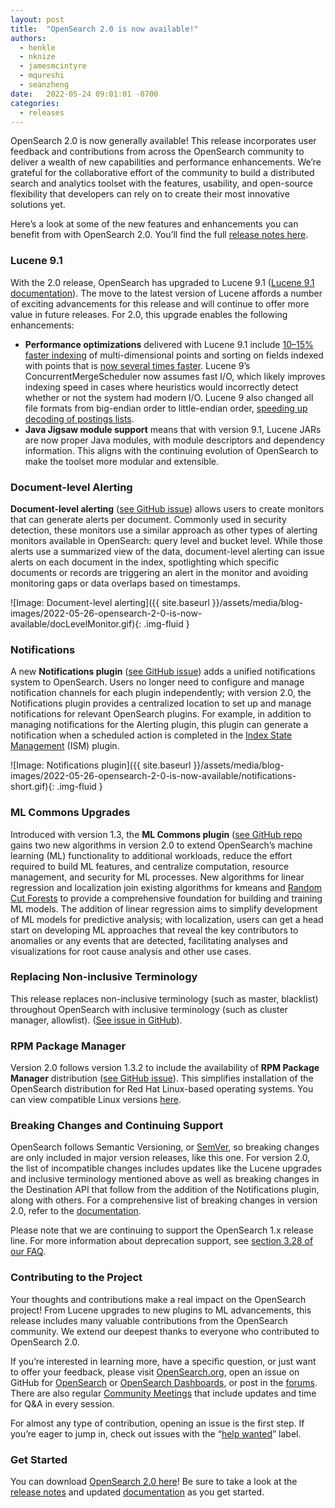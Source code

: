 ```yaml
---
layout: post
title:  "OpenSearch 2.0 is now available!"
authors:
  - henkle
  - nknize
  - jamesmcintyre
  - mqureshi
  - seanzheng
date:   2022-05-24 09:01:01 -0700
categories:
  - releases
---
```

 
OpenSearch 2.0 is now generally available! This release incorporates user feedback and contributions from across the OpenSearch community to deliver a wealth of new capabilities and performance enhancements. We’re grateful for the collaborative effort of the community to build a distributed search and analytics toolset with the features, usability, and open-source flexibility that developers can rely on to create their most innovative solutions yet.

Here’s a look at some of the new features and enhancements you can benefit from with OpenSearch 2.0. You’ll find the full [release notes here](https://github.com/opensearch-project/opensearch-build/blob/main/release-notes/opensearch-release-notes-2.0.0.md). 

### **Lucene 9.1**

With the 2.0 release, OpenSearch has upgraded to Lucene 9.1 ([Lucene 9.1 documentation](https://lucene.apache.org/core/9_1_0/index.html)). The move to the latest version of Lucene affords a number of exciting advancements for this release and will continue to offer more value in future releases. For 2.0, this upgrade enables the following enhancements:

* **Performance optimizations** delivered with Lucene 9.1 include [10–15% faster indexing](https://lucene.apache.org/core/corenews.html#apache-lucenetm-900-available) of multi-dimensional points and sorting on fields indexed with points that is [now several times faster](https://lucene.apache.org/core/corenews.html#apache-lucenetm-900-available). Lucene 9’s ConcurrentMergeScheduler now assumes fast I/O, which likely improves indexing speed in cases where heuristics would incorrectly detect whether or not the system had modern I/O. Lucene 9 also changed all file formats from big-endian order to little-endian order, [speeding up decoding of postings lists](https://issues.apache.org/jira/browse/LUCENE-9027).
* **Java Jigsaw module support** means that with version 9.1, Lucene JARs are now proper Java modules, with module descriptors and dependency information. This aligns with the continuing evolution of OpenSearch to make the toolset more modular and extensible.  

### **Document-level Alerting**

**Document-level alerting** ([see GitHub issue](https://github.com/opensearch-project/alerting/issues/238)) allows users to create monitors that can generate alerts per document. Commonly used in security detection, these monitors use a similar approach as other types of alerting monitors available in OpenSearch: query level and bucket level. While those alerts use a summarized view of the data, document-level alerting can issue alerts on each document in the index, spotlighting which specific documents or records are triggering an alert in the monitor and avoiding monitoring gaps or data overlaps based on timestamps.

![Image: Document-level alerting]({{ site.baseurl }}/assets/media/blog-images/2022-05-26-opensearch-2-0-is-now-available/docLevelMonitor.gif){: .img-fluid }

### **Notifications**

A new **Notifications plugin** ([see GitHub issue](https://github.com/opensearch-project/notifications/issues/181)) adds a unified notifications system to OpenSearch. Users no longer need to configure and manage notification channels for each plugin independently; with version 2.0, the Notifications plugin provides a centralized location to set up and manage notifications for relevant OpenSearch plugins. For example, in addition to managing notifications for the Alerting plugin, this plugin can generate a notification when a scheduled action is completed in the [Index State Management](https://opensearch.org/docs/latest/im-plugin/ism/index/) (ISM) plugin.

![Image: Notifications plugin]({{ site.baseurl }}/assets/media/blog-images/2022-05-26-opensearch-2-0-is-now-available/notifications-short.gif){: .img-fluid }

### **ML Commons Upgrades**

Introduced with version 1.3, the **ML Commons plugin** ([see GitHub repo](https://github.com/opensearch-project/ml-commons) gains two new algorithms in version 2.0 to extend OpenSearch’s machine learning (ML) functionality to additional workloads, reduce the effort required to build ML features, and centralize computation, resource management, and security for ML processes. New algorithms for linear regression and localization join existing algorithms for kmeans and [Random Cut Forests](https://opensearch.org/blog/odfe-updates/2019/11/random-cut-forests/) to provide a comprehensive foundation for building and training ML models. The addition of linear regression aims to simplify development of ML models for predictive analysis; with localization, users can get a head start on developing ML approaches that reveal the key contributors to anomalies or any events that are detected, facilitating analyses and visualizations for root cause analysis and other use cases. 

### Replacing Non-inclusive Terminology

This release replaces non-inclusive terminology (such as master, blacklist) throughout OpenSearch with inclusive terminology (such as cluster manager, allowlist). ([See issue in GitHub](https://github.com/opensearch-project/OpenSearch/issues/2589)).

### RPM Package Manager

Version 2.0 follows version 1.3.2 to include the availability of **RPM Package Manager** distribution ([see GitHub issue](https://github.com/opensearch-project/opensearch-build/issues/27)). This simplifies installation of the OpenSearch distribution for Red Hat Linux-based operating systems. You can view compatible Linux versions [here](https://opensearch.org/docs/latest/opensearch/install/compatibility/).

### Breaking Changes and Continuing Support

OpenSearch follows Semantic Versioning, or [SemVer](https://semver.org/), so breaking changes are only included in major version releases, like this one. For version 2.0, the list of incompatible changes includes updates like the Lucene upgrades and inclusive terminology mentioned above as well as breaking changes in the Destination API that follow from the addition of the Notifications plugin, along with others. For a comprehensive list of breaking changes in version 2.0, refer to the [documentation](https://github.com/opensearch-project/OpenSearch/issues/2480).

Please note that we are continuing to support the OpenSearch 1.x release line. For more information about deprecation support, see [section 3.28 of our FAQ](https://opensearch.org/faq#q3.28).

### Contributing to the Project

Your thoughts and contributions make a real impact on the OpenSearch project! From Lucene upgrades to new plugins to ML advancements, this release includes many valuable contributions from the OpenSearch community. We extend our deepest thanks to everyone who contributed to OpenSearch 2.0.

If you’re interested in learning more, have a specific question, or just want to offer your feedback, please visit [OpenSearch.org](https://opensearch.org/), open an issue on GitHub for [OpenSearch](https://github.com/opensearch-project/OpenSearch/issues) or [OpenSearch Dashboards](https://github.com/opensearch-project/OpenSearch-Dashboards/issues), or post in the [forums](https://forum.opensearch.org/). There are also regular [Community Meetings](https://www.meetup.com/OpenSearch/) that include updates and time for Q&A in every session.

For almost any type of contribution, opening an issue is the first step. If you’re eager to jump in, check out issues with the “[help wanted](https://github.com/issues?q=is%3Aopen+is%3Aissue+user%3Aopensearch-project+label%3A%22help+wanted%22)” label.

### **Get Started**

You can download [OpenSearch 2.0 here](https://opensearch.org/versions/opensearch-2-0-0.html)! Be sure to take a look at the [release notes](https://github.com/opensearch-project/opensearch-build/blob/main/release-notes/opensearch-release-notes-2.0.0.md) and updated [documentation](https://opensearch.org/docs/2.0/) as you get started.



